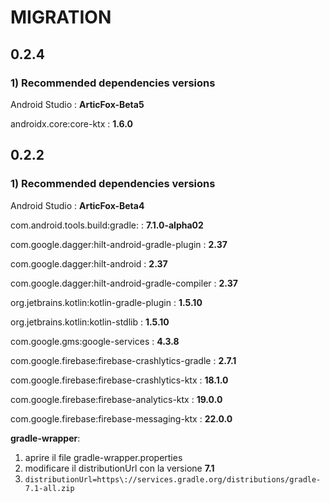 # MIGRATION

## 0.2.4

### 1) Recommended dependencies versions

Android Studio : **ArticFox-Beta5**

androidx.core:core-ktx : **1.6.0**

## 0.2.2

### 1) Recommended dependencies versions

Android Studio : **ArticFox-Beta4**

com.android.tools.build:gradle: : **7.1.0-alpha02**

com.google.dagger:hilt-android-gradle-plugin : **2.37**

com.google.dagger:hilt-android : **2.37**

com.google.dagger:hilt-android-gradle-compiler : **2.37**

org.jetbrains.kotlin:kotlin-gradle-plugin : **1.5.10**

org.jetbrains.kotlin:kotlin-stdlib : **1.5.10**

com.google.gms:google-services : **4.3.8**

com.google.firebase:firebase-crashlytics-gradle : **2.7.1**

com.google.firebase:firebase-crashlytics-ktx : **18.1.0**

com.google.firebase:firebase-analytics-ktx : **19.0.0**

com.google.firebase:firebase-messaging-ktx : **22.0.0**

**gradle-wrapper**:
	
1. aprire il file gradle-wrapper.properties
2.  modificare il distributionUrl con la versione **7.1**
3. `distributionUrl=https\://services.gradle.org/distributions/gradle-7.1-all.zip`